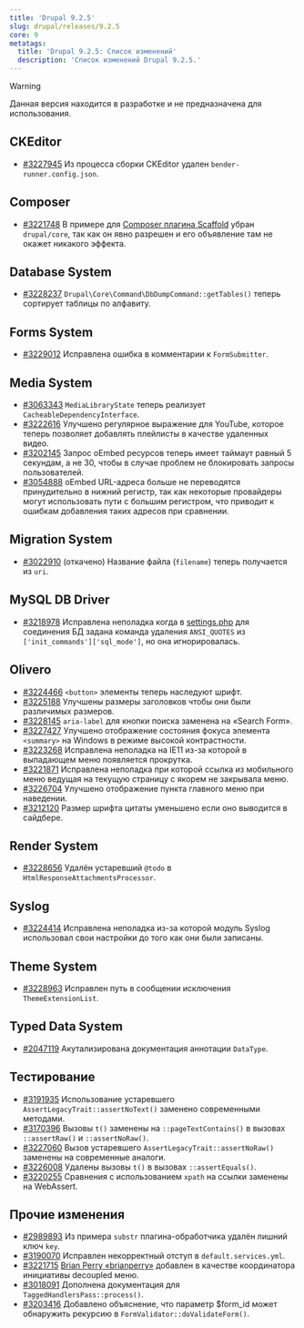 ```yaml
---
title: 'Drupal 9.2.5'
slug: drupal/releases/9.2.5
core: 9
metatags:
  title: 'Drupal 9.2.5: Список изменений'
  description: 'Список изменений Drupal 9.2.5.'
---
```


> [!WARNING]
> Данная версия находится в разработке и не предназначена для использования.

## CKEditor

* [#3227945](https://www.drupal.org/node/3227945) Из процесса сборки CKEditor удален `bender-runner.config.json`.

## Composer

* [#3221748](https://www.drupal.org/node/3221748) В примере для [Composer плагина Scaffold](../../../../../composer/drupal/core-composer-scaffold/index.md) убран `drupal/core`, так как он явно разрешен и его объявление там не окажет никакого эффекта.

## Database System

* [#3228237](https://www.drupal.org/node/3228237) `Drupal\Core\Command\DbDumpCommand::getTables()` теперь сортирует таблицы по алфавиту.

## Forms System

* [#3229012](https://www.drupal.org/node/3229012) Исправлена ошибка в комментарии к `FormSubmitter`.

## Media System

* [#3063343](https://www.drupal.org/node/3063343) `MediaLibraryState` теперь реализует `CacheableDependencyInterface`.
* [#3222616](https://www.drupal.org/node/3222616) Улучшено регулярное выражение для YouTube, которое теперь позволяет добавлять плейлисты в качестве удаленных видео.
* [#3202145](https://www.drupal.org/node/3202145) Запрос oEmbed ресурсов теперь имеет таймаут равный 5 секундам, а не 30, чтобы в случае проблем не блокировать запросы пользователей.
* [#3054888](https://www.drupal.org/node/3054888) oEmbed URL-адреса больше не переводятся принудительно в нижний регистр, так как некоторые провайдеры могут использовать пути с большим регистром, что приводит к ошибкам добавления таких адресов при сравнении.

## Migration System

* [#3022910](https://www.drupal.org/node/3022910) (откачено) Название файла (`filename`) теперь получается из `uri`.

## MySQL DB Driver

* [#3218978](https://www.drupal.org/node/3218978) Исправлена неполадка когда в [settings.php](../../../../9/settings-php/index.md) для соединения БД задана команда удаления `ANSI_QUOTES` из `['init_commands']['sql_mode']`, но она игнорировалась.

## Olivero

* [#3224466](https://www.drupal.org/node/3224466) `<button>` элементы теперь наследуют шрифт.
* [#3225188](https://www.drupal.org/node/3225188) Улучшены размеры заголовков чтобы они были различимых размеров.
* [#3228145](https://www.drupal.org/node/3228145) `aria-label` для кнопки поиска заменена на «Search Form».
* [#3227427](https://www.drupal.org/node/3227427) Улучшено отображение состояния фокуса элемента `<summary>` на Windows в режиме высокой контрастности. 
* [#3223268](https://www.drupal.org/node/3223268) Исправлена неполадка на IE11 из-за которой в выпадающем меню появляется прокрутка.
* [#3221871](https://www.drupal.org/node/3221871) Исправлена неполадка при которой ссылка из мобильного меню ведущая на текущую страницу с якорем не закрывала меню.
* [#3226704](https://www.drupal.org/node/3226704) Улучшено отображение пункта главного меню при наведении.
* [#3212120](https://www.drupal.org/node/3212120) Размер шрифта цитаты уменьшено если оно выводится в сайдбере.

## Render System

* [#3228656](https://www.drupal.org/node/3228656) Удалён устаревший `@todo` в `HtmlResponseAttachmentsProcessor`.

## Syslog

* [#3224414](https://www.drupal.org/node/3224414) Исправлена неполадка из-за которой модуль Syslog использовал свои настройки до того как они были записаны.

## Theme System

* [#3228963](https://www.drupal.org/node/3228963) Исправлен путь в сообщении исключения `ThemeExtensionList`.

## Typed Data System

* [#2047119](https://www.drupal.org/node/2047119) Акутализирована документация аннотации `DataType`.

## Тестирование

* [#3191935](https://www.drupal.org/node/3191935) Использование устаревшего `AssertLegacyTrait::assertNoText()` заменено современными методами.
* [#3170396](https://www.drupal.org/node/3170396) Вызовы `t()` заменены на `::pageTextContains()` в вызовах `::assertRaw()` и `::assertNoRaw()`.
* [#3227060](https://www.drupal.org/node/3227060) Вызов устаревшего `AssertLegacyTrait::assertNoRaw()` заменены на современные аналоги.
* [#3226008](https://www.drupal.org/node/3226008) Удалены вызовы `t()` в вызовах `::assertEquals()`.
* [#3220255](https://www.drupal.org/node/3220255) Сравнения с использованием `xpath` на ссылки заменены на WebAssert.

## Прочие изменения

* [#2989893](https://www.drupal.org/node/2989893) Из примера `substr` плагина-обработчика удалён лишний ключ `key`.
* [#3190070](https://www.drupal.org/node/3190070) Исправлен некорректный отступ в `default.services.yml`.
* [#3221715](https://www.drupal.org/node/3221715) [Brian Perry «brianperry»](https://www.drupal.org/u/brianperry) добавлен в качестве координатора инициативы decoupled меню.
* [#3018091](https://www.drupal.org/node/3018091) Дополнена документация для `TaggedHandlersPass::process()`.
* [#3203416](https://www.drupal.org/node/3203416) Добавлено объяснение, что параметр $form_id может обнаружить рекурсию в `FormValidator::doValidateForm()`.